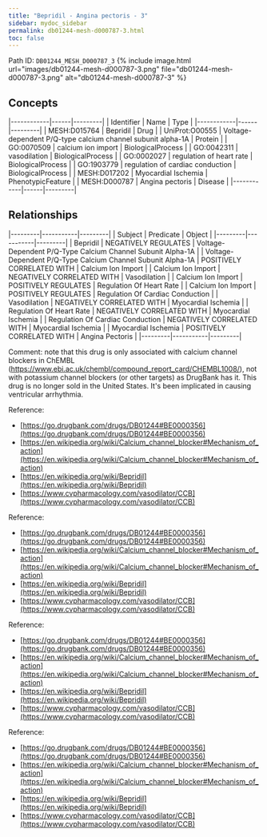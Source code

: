 ```yaml
---
title: "Bepridil - Angina pectoris - 3"
sidebar: mydoc_sidebar
permalink: db01244-mesh-d000787-3.html
toc: false 
---
```



Path ID: `DB01244_MESH_D000787_3`
{% include image.html url="images/db01244-mesh-d000787-3.png" file="db01244-mesh-d000787-3.png" alt="db01244-mesh-d000787-3" %}

## Concepts

|------------|------|---------|
| Identifier | Name | Type    |
|------------|------|---------|
| MESH:D015764 | Bepridil | Drug |
| UniProt:O00555 | Voltage-dependent P/Q-type calcium channel subunit alpha-1A | Protein |
| GO:0070509 | calcium ion import | BiologicalProcess |
| GO:0042311 | vasodilation | BiologicalProcess |
| GO:0002027 | regulation of heart rate | BiologicalProcess |
| GO:1903779 | regulation of cardiac conduction | BiologicalProcess |
| MESH:D017202 | Myocardial Ischemia | PhenotypicFeature |
| MESH:D000787 | Angina pectoris | Disease |
|------------|------|---------|

## Relationships

|---------|-----------|---------|
| Subject | Predicate | Object  |
|---------|-----------|---------|
| Bepridil | NEGATIVELY REGULATES | Voltage-Dependent P/Q-Type Calcium Channel Subunit Alpha-1A |
| Voltage-Dependent P/Q-Type Calcium Channel Subunit Alpha-1A | POSITIVELY CORRELATED WITH | Calcium Ion Import |
| Calcium Ion Import | NEGATIVELY CORRELATED WITH | Vasodilation |
| Calcium Ion Import | POSITIVELY REGULATES | Regulation Of Heart Rate |
| Calcium Ion Import | POSITIVELY REGULATES | Regulation Of Cardiac Conduction |
| Vasodilation | NEGATIVELY CORRELATED WITH | Myocardial Ischemia |
| Regulation Of Heart Rate | NEGATIVELY CORRELATED WITH | Myocardial Ischemia |
| Regulation Of Cardiac Conduction | NEGATIVELY CORRELATED WITH | Myocardial Ischemia |
| Myocardial Ischemia | POSITIVELY CORRELATED WITH | Angina Pectoris |
|---------|-----------|---------|

Comment: note that this drug is only associated with calcium channel blockers in ChEMBL (https://www.ebi.ac.uk/chembl/compound_report_card/CHEMBL1008/), not with potassium channel blockers (or other targets) as DrugBank has it. This drug is no longer sold in the United States. It's been implicated in causing ventricular arrhythmia.

Reference: 
  - [https://go.drugbank.com/drugs/DB01244#BE0000356](https://go.drugbank.com/drugs/DB01244#BE0000356)
  - [https://en.wikipedia.org/wiki/Calcium_channel_blocker#Mechanism_of_action](https://en.wikipedia.org/wiki/Calcium_channel_blocker#Mechanism_of_action)
  - [https://en.wikipedia.org/wiki/Bepridil](https://en.wikipedia.org/wiki/Bepridil)
  - [https://www.cvpharmacology.com/vasodilator/CCB](https://www.cvpharmacology.com/vasodilator/CCB)

Reference: 
  - [https://go.drugbank.com/drugs/DB01244#BE0000356](https://go.drugbank.com/drugs/DB01244#BE0000356)
  - [https://en.wikipedia.org/wiki/Calcium_channel_blocker#Mechanism_of_action](https://en.wikipedia.org/wiki/Calcium_channel_blocker#Mechanism_of_action)
  - [https://en.wikipedia.org/wiki/Bepridil](https://en.wikipedia.org/wiki/Bepridil)
  - [https://www.cvpharmacology.com/vasodilator/CCB](https://www.cvpharmacology.com/vasodilator/CCB)

Reference: 
  - [https://go.drugbank.com/drugs/DB01244#BE0000356](https://go.drugbank.com/drugs/DB01244#BE0000356)
  - [https://en.wikipedia.org/wiki/Calcium_channel_blocker#Mechanism_of_action](https://en.wikipedia.org/wiki/Calcium_channel_blocker#Mechanism_of_action)
  - [https://en.wikipedia.org/wiki/Bepridil](https://en.wikipedia.org/wiki/Bepridil)
  - [https://www.cvpharmacology.com/vasodilator/CCB](https://www.cvpharmacology.com/vasodilator/CCB)

Reference: 
  - [https://go.drugbank.com/drugs/DB01244#BE0000356](https://go.drugbank.com/drugs/DB01244#BE0000356)
  - [https://en.wikipedia.org/wiki/Calcium_channel_blocker#Mechanism_of_action](https://en.wikipedia.org/wiki/Calcium_channel_blocker#Mechanism_of_action)
  - [https://en.wikipedia.org/wiki/Bepridil](https://en.wikipedia.org/wiki/Bepridil)
  - [https://www.cvpharmacology.com/vasodilator/CCB](https://www.cvpharmacology.com/vasodilator/CCB)
